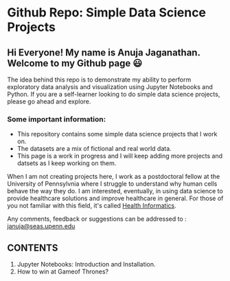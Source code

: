 # Github Repo: Simple Data Science Projects #
## Hi Everyone! My name is Anuja Jaganathan. Welcome to my Github page :smiley: ##
The idea behind this repo is to demonstrate my ability to perform exploratory data analysis and visualization using Jupyter Notebooks and Python.
If you are a self-learner looking to do simple data science projects, please go ahead and explore.

 ### Some important information: ###
 
* This repository contains some simple data science projects that I work on. 
* The datasets are a mix of fictional and real world data. 
* This page is a work in progress and I will keep adding more projects and datsets as I keep working on them.

 When I am not creating projects here, I work as a postdoctoral fellow at the University of Pennsylvnia where I struggle to understand why human cells behave the way they do.
 I am interested, eventually, in using data science to provide healthcare solutions and improve healthcare in general. For those of you not familiar with this field, it's called [Health Informatics](https://en.wikipedia.org/wiki/Health_informatics).
 
 Any comments, feedback or suggestions can be addressed to : januja@seas.upenn.edu


## CONTENTS ##

1. Jupyter Notebooks: Introduction and Installation.
2. How to win at Gameof Thrones?
